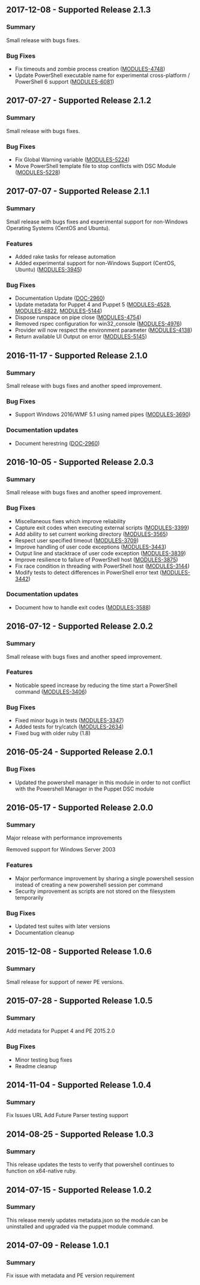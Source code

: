 ## 2017-12-08 - Supported Release 2.1.3

### Summary

Small release with bugs fixes.

### Bug Fixes

- Fix timeouts and zombie process creation ([MODULES-4748](https://tickets.puppetlabs.com/browse/MODULES-4748))
- Update PowerShell executable name for experimental cross-platform / PowerShell 6 support ([MODULES-6081](https://tickets.puppetlabs.com/browse/MODULES-6081))

## 2017-07-27 - Supported Release 2.1.2

### Summary

Small release with bugs fixes.

### Bug Fixes

- Fix Global Warning variable ([MODULES-5224](https://tickets.puppetlabs.com/browse/MODULES-5224))
- Move PowerShell template file to stop conflicts with DSC Module ([MODULES-5228](https://tickets.puppetlabs.com/browse/MODULES-5228))

## 2017-07-07 - Supported Release 2.1.1

### Summary

Small release with bugs fixes and experimental support for non-Windows Operating Systems (CentOS and Ubuntu).

### Features

- Added rake tasks for release automation
- Added experimental support for non-Windows Support (CentOS, Ubuntu) ([MODULES-3945](https://tickets.puppetlabs.com/browse/MODULES-3945))

### Bug Fixes

- Documentation Update ([DOC-2960](https://tickets.puppetlabs.com/browse/DOC-2960))
- Update metadata for Puppet 4 and Puppet 5 ([MODULES-4528](https://tickets.puppetlabs.com/browse/MODULES-4528), [MODULES-4822](https://tickets.puppetlabs.com/browse/MODULES-4822), [MODULES-5144](https://tickets.puppetlabs.com/browse/MODULES-5144))
- Dispose runspace on pipe close ([MODULES-4754](https://tickets.puppetlabs.com/browse/MODULES-4754))
- Removed rspec configuration for win32_console ([MODULES-4976](https://tickets.puppetlabs.com/browse/MODULES-4976))
- Provider will now respect the environment parameter ([MODULES-4138](https://tickets.puppetlabs.com/browse/MODULES-4138))
- Return available UI Output on error ([MODULES-5145](https://tickets.puppetlabs.com/browse/MODULES-5145))

## 2016-11-17 - Supported Release 2.1.0

### Summary

Small release with bugs fixes and another speed improvement.

### Bug Fixes

- Support Windows 2016/WMF 5.1 using named pipes ([MODULES-3690](https://tickets.puppetlabs.com/browse/MODULES-3690))

### Documentation updates

- Document herestring ([DOC-2960](https://tickets.puppetlabs.com/browse/DOC-2960))

## 2016-10-05 - Supported Release 2.0.3

### Summary

Small release with bugs fixes and another speed improvement.

### Bug Fixes

- Miscellaneous fixes which improve reliability
- Capture exit codes when executing external scripts ([MODULES-3399](https://tickets.puppetlabs.com/browse/MODULES-3399))
- Add ability to set current working directory ([MODULES-3565](https://tickets.puppetlabs.com/browse/MODULES-3565))
- Respect user specified timeout ([MODULES-3709](https://tickets.puppetlabs.com/browse/MODULES-3709))
- Improve handling of user code exceptions ([MODULES-3443](https://tickets.puppetlabs.com/browse/MODULES-3443))
- Output line and stacktrace of user code exception ([MODULES-3839](https://tickets.puppetlabs.com/browse/MODULES-3839))
- Improve resilience to failure of PowerShell host ([MODULES-3875](https://tickets.puppetlabs.com/browse/MODULES-3875))
- Fix race condition in threading with PowerShell host ([MODULES-3144](https://tickets.puppetlabs.com/browse/MODULES-3144))
- Modify tests to detect differences in PowerShell error text ([MODULES-3442](https://tickets.puppetlabs.com/browse/MODULES-3442))

### Documentation updates

- Document how to handle exit codes ([MODULES-3588](https://tickets.puppetlabs.com/browse/MODULES-3588))

## 2016-07-12 - Supported Release 2.0.2

### Summary

Small release with bugs fixes and another speed improvement.

### Features

- Noticable speed increase by reducing the time start a PowerShell command ([MODULES-3406](https://tickets.puppetlabs.com/browse/MODULES-3406))

### Bug Fixes

- Fixed minor bugs in tests ([MODULES-3347](https://tickets.puppetlabs.com/browse/MODULES-3347))
- Added tests for try/catch ([MODULES-2634](https://tickets.puppetlabs.com/browse/MODULES-2634))
- Fixed bug with older ruby (1.8)

## 2016-05-24 - Supported Release 2.0.1

### Bug Fixes

- Updated the powershell manager in this module in order to not conflict with the Powershell Manager in the Puppet DSC module

## 2016-05-17 - Supported Release 2.0.0

### Summary

Major release with performance improvements

Removed support for Windows Server 2003

### Features

- Major performance improvement by sharing a single powershell session instead of creating a new powershell session per command
- Security improvement as scripts are not stored on the filesystem temporarily

### Bug Fixes

- Updated test suites with later versions
- Documentation cleanup

## 2015-12-08 - Supported Release 1.0.6

### Summary

Small release for support of newer PE versions.

## 2015-07-28 - Supported Release 1.0.5

### Summary

Add metadata for Puppet 4 and PE 2015.2.0

### Bug Fixes

- Minor testing bug fixes
- Readme cleanup

## 2014-11-04 - Supported Release 1.0.4

### Summary

Fix Issues URL
Add Future Parser testing support

## 2014-08-25 - Supported Release 1.0.3

### Summary

This release updates the tests to verify that powershell continues to function on x64-native ruby.

## 2014-07-15 - Supported Release 1.0.2

### Summary

This release merely updates metadata.json so the module can be uninstalled and
upgraded via the puppet module command.

## 2014-07-09 - Release 1.0.1

### Summary

Fix issue with metadata and PE version requirement
